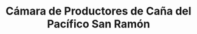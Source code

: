 ---
title: "Cámara de Productores de Caña del Pacífico San Ramón"
url: /san-juan/camara-de-productores-de-cana-del-pacifico-san-ramon/
shop: hardware
---